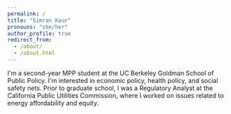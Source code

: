 ```yaml
---
permalink: /
title: "Simran Kaur"
pronouns: "she/her"
author_profile: true
redirect_from: 
  - /about/
  - /about.html
---
```


I'm a second-year MPP student at the UC Berkeley Goldman School of Public Policy. I'm interested in economic policy, health policy, and social safety nets. Prior to graduate school, I was a Regulatory Analyst at the California Public Utilities Commission, where I worked on issues related to energy affordability and equity.
